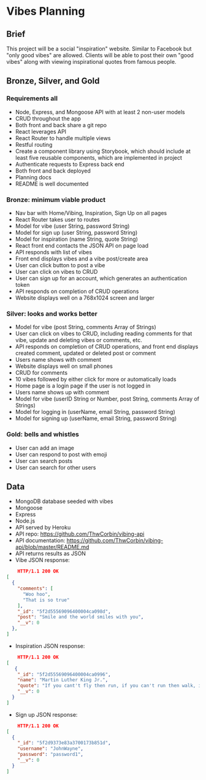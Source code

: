# Vibes Planning

## Brief

This project will be a social "inspiration" website. Similar to Facebook but "only good vibes" are allowed. Clients will be able to post their own "good vibes" along with viewing inspirational quotes from famous people.

## Bronze, Silver, and Gold

### Requirements all

- Node, Express, and Mongoose API with at least 2 non-user models
- CRUD throughout the app
- Both front and back share a git repo
- React leverages API
- React Router to handle multiple views
- Restful routing
- Create a component library using Storybook, which should include at least five reusable components, which are implemented in project
- Authenticate requests to Express back end
- Both front and back deployed
- Planning docs
- README is well documented

### Bronze: minimum viable product

- Nav bar with Home/Vibing, Inspiration, Sign Up on all pages
- React Router takes user to routes
- Model for vibe (user String, password String)
- Model for sign up (user String, password String)
- Model for inspiration (name String, quote String)
- React front end contacts the JSON API on page load
- API responds with list of vibes
- Front end displays vibes and a vibe post/create area
- User can click button to post a vibe
- User can click on vibes to CRUD
- User can sign up for an account, which generates an authentication token
- API responds on completion of CRUD operations
- Website displays well on a 768x1024 screen and larger

### Silver: looks and works better

- Model for vibe (post String, comments Array of Strings)
- User can click on vibes to CRUD, including reading comments for that vibe, update and deleting vibes or comments, etc.
- API responds on completion of CRUD operations, and front end displays created comment, updated or deleted post or comment
- Users name shows with comment
- Website displays well on small phones
- CRUD for comments
- 10 vibes followed by either click for more or automatically loads
- Home page is a login page if the user is not logged in
- Users name shows up with comment
- Model for vibe (userID String or Number, post String, comments Array of Strings)
- Model for logging in (userName, email String, password String)
- Model for signing up (userName, email String, password String)

### Gold: bells and whistles

- User can add an image
- User can respond to post with emoji
- User can search posts
- User can search for other users

## Data

- MongoDB database seeded with vibes
- Mongoose
- Express
- Node.js
- API served by Heroku
- API repo: https://github.com/ThwCorbin/vibing-api
- API documentation: https://github.com/ThwCorbin/vibing-api/blob/master/README.md
- API returns results as JSON
- Vibe JSON response:

```json
 	HTTP/1.1 200 OK
[
  {
    "comments": [
      "Woo hoo",
      "That is so true"
    ],
    "_id": "5f2d55569096400004ca098d",
    "post": "Smile and the world smiles with you",
    "__v": 0
  },
]
```

- Inspiration JSON response:

```json
 	HTTP/1.1 200 OK
[
   {
    "_id": "5f2d55569096400004ca0996",
    "name": "Martin Luther King Jr.",
    "quote": "If you cant't fly then run, if you can't run then walk, if you can't walk then crawl, but whatever you do you have to keep moving forward.",
    "__v": 0
  }
]
```

- Sign up JSON response:

```json
 	HTTP/1.1 200 OK
[
  {
    "_id": "5f2d9373e83a3700173b851d",
    "username": "JohnWayne",
    "password": "password1",
    "__v": 0
  }
]
```
